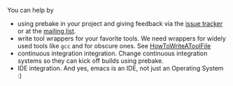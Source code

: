 You can help by
  * using prebake in your project and giving feedback via the [issue tracker](http://code.google.com/p/prebake/issues/list) or at the [mailing list](http://groups.google.com/group/prebake-discuss).
  * write tool wrappers for your favorite tools.  We need wrappers for widely used tools like `gcc` and for obscure ones.   See [HowToWriteAToolFile](HowToWriteAToolFile.md)
  * continuous integration integration.  Change continuous integration systems so they can kick off builds using prebake.
  * IDE integration.  And yes, emacs is an IDE, not just an Operating System :)